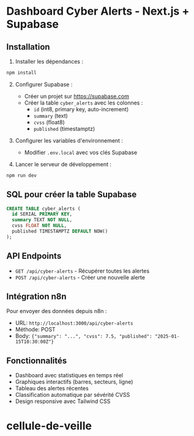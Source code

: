 # Dashboard Cyber Alerts - Next.js + Supabase

## Installation

1. Installer les dépendances :
```bash
npm install
```

2. Configurer Supabase :
   - Créer un projet sur https://supabase.com
   - Créer la table `cyber_alerts` avec les colonnes :
     - `id` (int8, primary key, auto-increment)
     - `summary` (text)
     - `cvss` (float8)
     - `published` (timestamptz)

3. Configurer les variables d'environnement :
   - Modifier `.env.local` avec vos clés Supabase

4. Lancer le serveur de développement :
```bash
npm run dev
```

## SQL pour créer la table Supabase

```sql
CREATE TABLE cyber_alerts (
  id SERIAL PRIMARY KEY,
  summary TEXT NOT NULL,
  cvss FLOAT NOT NULL,
  published TIMESTAMPTZ DEFAULT NOW()
);
```

## API Endpoints

- `GET /api/cyber-alerts` - Récupérer toutes les alertes
- `POST /api/cyber-alerts` - Créer une nouvelle alerte

## Intégration n8n

Pour envoyer des données depuis n8n :
- URL: `http://localhost:3000/api/cyber-alerts`
- Méthode: POST
- Body: `{"summary": "...", "cvss": 7.5, "published": "2025-01-15T10:30:00Z"}`

## Fonctionnalités

- Dashboard avec statistiques en temps réel
- Graphiques interactifs (barres, secteurs, ligne)
- Tableau des alertes récentes
- Classification automatique par sévérité CVSS
- Design responsive avec Tailwind CSS
# cellule-de-veille
